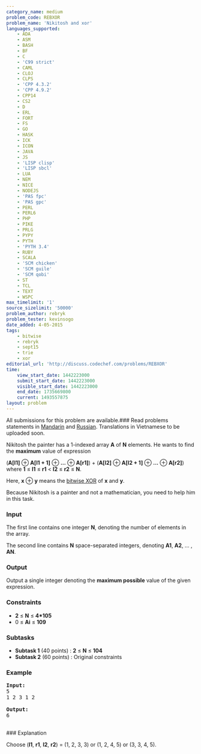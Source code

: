 ```yaml
---
category_name: medium
problem_code: REBXOR
problem_name: 'Nikitosh and xor'
languages_supported:
    - ADA
    - ASM
    - BASH
    - BF
    - C
    - 'C99 strict'
    - CAML
    - CLOJ
    - CLPS
    - 'CPP 4.3.2'
    - 'CPP 4.9.2'
    - CPP14
    - CS2
    - D
    - ERL
    - FORT
    - FS
    - GO
    - HASK
    - ICK
    - ICON
    - JAVA
    - JS
    - 'LISP clisp'
    - 'LISP sbcl'
    - LUA
    - NEM
    - NICE
    - NODEJS
    - 'PAS fpc'
    - 'PAS gpc'
    - PERL
    - PERL6
    - PHP
    - PIKE
    - PRLG
    - PYPY
    - PYTH
    - 'PYTH 3.4'
    - RUBY
    - SCALA
    - 'SCM chicken'
    - 'SCM guile'
    - 'SCM qobi'
    - ST
    - TCL
    - TEXT
    - WSPC
max_timelimit: '1'
source_sizelimit: '50000'
problem_author: rebryk
problem_tester: kevinsogo
date_added: 4-05-2015
tags:
    - bitwise
    - rebryk
    - sept15
    - trie
    - xor
editorial_url: 'http://discuss.codechef.com/problems/REBXOR'
time:
    view_start_date: 1442223000
    submit_start_date: 1442223000
    visible_start_date: 1442223000
    end_date: 1735669800
    current: 1493557875
layout: problem
---
```

All submissions for this problem are available.###  Read problems statements in [Mandarin](http://www.codechef.com/download/translated/SEPT15/mandarin/REBXOR.pdf) and [Russian](http://www.codechef.com/download/translated/SEPT15/russian/REBXOR.pdf). Translations in Vietnamese to be uploaded soon.

Nikitosh the painter has a 1-indexed array **A** of **N** elements. He wants to find the **maximum** value of expression 

(**A\[l1\]** ⊕ **A\[l1 + 1\]** ⊕ **...** ⊕ **A\[r1\]**) + (**A\[l2\]** ⊕ **A\[l2 + 1\]** ⊕ **...** ⊕ **A\[r2\]**) where **1** ≤ **l1** ≤ **r1** < **l2** ≤ **r2** ≤ **N**.

Here, **x** ⊕ **y** means the [bitwise XOR](https://en.wikipedia.org/wiki/Bitwise_operation#XOR) of **x** and **y**.

Because Nikitosh is a painter and not a mathematician, you need to help him in this task.

### Input

The first line contains one integer **N**, denoting the number of elements in the array.

The second line contains **N** space-separated integers, denoting **A1**, **A2**, ... , **AN**.

### Output

Output a single integer denoting the **maximum possible** value of the given expression.

### Constraints

- **2** ≤ **N** ≤ **4\*105**
- 0 ≤ **Ai** ≤ **109**

### Subtasks

- **Subtask 1** (40 points) : **2** ≤ **N** ≤ **104**
- **Subtask 2** (60 points) : Original constraints

### Example

<pre><b>Input:</b>
5
1 2 3 1 2

<b>Output:</b>
6

</pre>### Explanation

Choose (**l1**, **r1**, **l2**, **r2**) = (1, 2, 3, 3) or (1, 2, 4, 5) or (3, 3, 4, 5).
